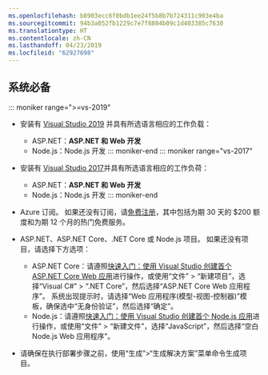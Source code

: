 ```yaml
---
ms.openlocfilehash: b8903ecc6f0bdb1ee24f5b8b7b724311c903e4ba
ms.sourcegitcommit: 94b3a052fb1229c7e7f8804b09c1d403385c7630
ms.translationtype: HT
ms.contentlocale: zh-CN
ms.lasthandoff: 04/23/2019
ms.locfileid: "62927698"
---
```

## <a name="prerequisites"></a>系统必备

::: moniker range=">=vs-2019"

* 安装有 [Visual Studio 2019](https://visualstudio.microsoft.com/downloads/?utm_medium=microsoft&utm_source=docs.microsoft.com&utm_campaign=inline+link&utm_content=download+vs2019) 并具有所选语言相应的工作负载：
  * ASP.NET：**ASP.NET 和 Web 开发**
  * Node.js：Node.js 开发
::: moniker-end
::: moniker range="vs-2017"
* 安装有 [Visual Studio 2017](https://visualstudio.microsoft.com/vs/older-downloads/?utm_medium=microsoft&utm_source=docs.microsoft.com&utm_campaign=vs+2017+download)并具有所选语言相应的工作负荷：
  * ASP.NET：**ASP.NET 和 Web 开发**
  * Node.js：Node.js 开发
::: moniker-end

* Azure 订阅。 如果还没有订阅，请[免费注册](https://azure.microsoft.com/free/dotnet/)，其中包括为期 30 天的 $200 额度和为期 12 个月的热门免费服务。

* ASP.NET、ASP.NET Core、.NET Core 或 Node.js 项目。 如果还没有项目，请选择下方选项：
  * ASP.NET Core：请遵照[快速入门：使用 Visual Studio 创建首个 ASP.NET Core Web 应用](../../ide/quickstart-aspnet-core.md)进行操作，或使用“文件” > “新建项目”，选择“Visual C#” > “.NET Core”，然后选择“ASP.NET Core Web 应用程序”。 系统出现提示时，请选择“Web 应用程序(模型-视图-控制器)”模板，确保选中“无身份验证”，然后选择“确定”。
  * Node.js：请遵照[快速入门：使用 Visual Studio 创建首个 Node.js 应用](../../ide/quickstart-nodejs.md)进行操作，或使用“文件” > “新建文件”，选择“JavaScript”，然后选择“空白 Node.js Web 应用程序”。

* 请确保在执行部署步骤之前，使用“生成”>“生成解决方案”菜单命令生成项目。
